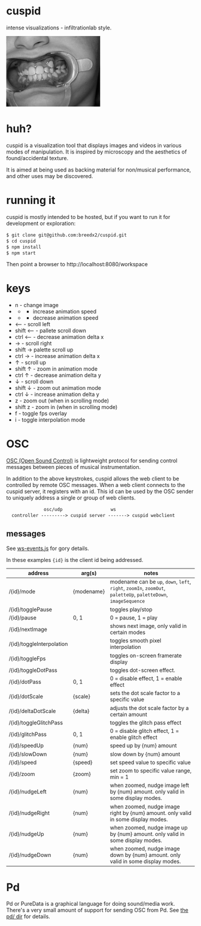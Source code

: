 # cuspid

intense visualizations - infiltrationlab style.

![alt text](https://raw.githubusercontent.com/breedx2/cuspid/master/static/cuspid.jpg "cuspid")

# huh?

cuspid is a visualization tool that displays images and videos in various modes of manipulation.  It is inspired by microscopy and the aesthetics of found/accidental texture.

It is aimed at being used as backing material for non/musical performance, and other uses may be discovered.

# running it

cuspid is mostly intended to be hosted, but if you want to run it for development or exploration:

```
$ git clone git@github.com:breedx2/cuspid.git
$ cd cuspid
$ npm install
$ npm start
```

Then point a browser to http://localhost:8080/workspace

# keys

* n - change image
* + - increase animation speed
* - - decrease animation speed
* ⟵ - scroll left
* shift ⟵ - pallete scroll down
* ctrl ⟵ - decrease animation delta x
* → - scroll right
* shift →  palette scroll up
* ctrl → - increase animation delta x
* ↑ - scroll up
* shift ↑ - zoom in animation mode
* ctrl ↑ - decrease animation delta y
* ↓ - scroll down
* shift ↓ - zoom out animation mode
* ctrl ↓ - increase animation delta y  
* z - zoom out (when in scrolling mode)
* shift z - zoom in (when in scrolling mode)
* f - toggle fps overlay
* i - toggle interpolation mode

# OSC

[OSC (Open Sound Control)](http://opensoundcontrol.org/) is lightweight protocol for sending control messages between pieces of musical instrumentation.

In addition to the above keystrokes, cuspid allows the web client to be controlled by remote OSC messages.  When a web client connects to the cuspid server, it registers with an id.  This id can be used by the OSC sender to uniquely address a single or group of web clients.

```
              osc/udp                  ws
  controller ---------> cuspid server -------> cuspid webclient
```

## messages

See [ws-events.js](../blob/master/src/ws-events.js) for gory details.

In these examples `{id}` is the client id being addressed.

| address                   | arg(s)       | notes        |
| ------------------------- |--------------| -------------|
| /{id}/mode                | {modename}   | modename can be `up`, `down`, `left`, `right`, `zoomIn`, `zoomOut`, `paletteUp`, `paletteDown`, `imageSequence`    
| /{id}/togglePause         |              | toggles play/stop
| /{id}/pause               | 0, 1         | 0 = pause, 1 = play             
| /{id}/nextImage           |              | shows next image, only valid in certain modes
| /{id}/toggleInterpolation |              | toggles smooth pixel interpolation
| /{id}/toggleFps           |              | toggles on-screen framerate display
| /{id}/toggleDotPass       |              | toggles dot-screen effect.  
| /{id}/dotPass             | 0, 1         | 0 = disable effect, 1 = enable effect
| /{id}/dotScale            | {scale}      | sets the dot scale factor to a specific value
| /{id}/deltaDotScale       | {delta}      | adjusts the dot scale factor by a certain amount
| /{id}/toggleGlitchPass    |              | toggles the glitch pass effect
| /{id}/glitchPass          | 0, 1         | 0 = disable glitch effect, 1 = enable glitch effect
| /{id}/speedUp             | {num}        | speed up by {num} amount
| /{id}/slowDown            | {num}        | slow down by  {num} amount
| /{id}/speed               | {speed}      | set speed value to specific value
| /{id}/zoom                | {zoom}       | set zoom to specific value range, min = 1
| /{id}/nudgeLeft           | {num}        | when zoomed, nudge image left by {num} amount.  only valid in some display modes.
| /{id}/nudgeRight          | {num}        | when zoomed, nudge image right by {num} amount.  only valid in some display modes.
| /{id}/nudgeUp             | {num}        | when zoomed, nudge image up by {num} amount.  only valid in some display modes.
| /{id}/nudgeDown           | {num}        | when zoomed, nudge image down by {num} amount.  only valid in some display modes.

# Pd

Pd or PureData is a graphical language for doing sound/media work.  There's a very small amount of support for sending OSC from Pd.  See [the pd/ dir](../blob/master/src/pd) for details.
